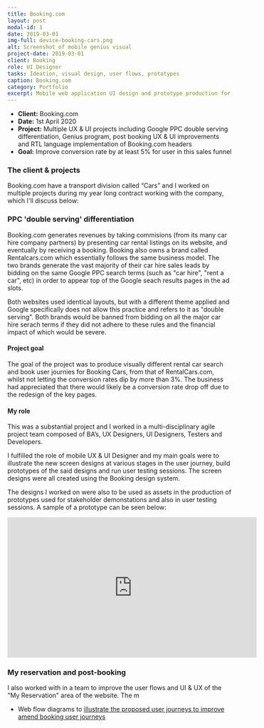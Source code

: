 ```yaml
---
title: Booking.com
layout: post
modal-id: 1
date: 2019-03-01
img-full: device-booking-cars.png
alt: Screenshot of mobile genius visual
project-date: 2019-03-01
client: Booking
role: UI Designer
tasks: Ideation, visual design, user flows, prototypes
caption: Booking.com
category: Portfolio
excerpt: Mobile web application UI design and prototype production for Booking.com which helped launch a new product. 
---
```

<style>
    .fig-caption {
        text-align: center;
    }
    .fig-caption em {
        background: #fffcde;
        text-align: center;
        padding: 3px 6px;
    }
    .result {
        background-color: #feffe5d4; 
        border: 1px solid #f39c12; 
        padding: 12px; 
        color: #8c5500; 
        font-size: 20px;       
    }
</style>  


* **Client:** Booking.com
* **Date:** 1st April 2020
* **Project:**  Multiple UX & UI projects including Google PPC double serving differentiation, Genius program, post booking UX & UI improvements and RTL language implementation of Booking.com headers
* **Goal:** Improve conversion rate by at least 5% for user in this sales funnel 

### The client & projects

Booking.com have a transport division called “Cars” and I worked on multiple projects during my year long contract working with the company, which I'll discuss below:

### PPC 'double serving' differentiation

Booking.com generates revenues by taking commisions (from its many car hire company partners) by presenting car rental listings on its website, and eventually by receiving a booking.  Booking also owns a brand called Rentalcars.com which essentially follows the same business model.  The two brands generate the vast majority of their car hire sales leads by bidding on the same Google PPC search terms (such as "car hire", "rent a car", etc) in order to appear top of the Google seach results pages in the ad slots.

Both websites used identical layouts, but with a different theme applied and Google specifically does not allow this practice and refers to it as "double serving".   Both brands would be banned from bidding on all the major car hire serach terms if they did not adhere to these rules and the financial impact of which would be severe.

#### Project goal
The goal of the project was to produce visually different rental car search and book user journies for Booking Cars, from that of RentalCars.com, whilst not letting the conversion rates dip by more than 3%.  The business had appreciated that there would likely be a conversion rate drop off due to the redesign of the key pages.

#### My role
This was a substantial project and I worked in a multi-disciplinary agile project team composed of BA’s, UX Designers, UI Designers, Testers and Developers. 

I fulfilled the role of mobile UX & UI Designer and my main goals were to illustrate the new screen designs at various stages in the user journey, build prototypes of the said designs and run user testing sessions.   The screen designs were all created using the Booking design system. 

The designs I worked on were also to be used as assets in the production of prototypes used for stakeholder demonstations and also in user testing sessions.  A sample of a prototype can be seen below:

<iframe  width="560" height="315" src="https://www.youtube.com/embed/EDh9_Y3vKhI" frameborder="0" allow="accelerometer; autoplay; encrypted-media; gyroscope; picture-in-picture" allowfullscreen></iframe>

### My reservation and post-booking

I also worked with in a team to improve the user flows and UI & UX of the "My Reservation" area of the website.  The m

*  Web flow diagrams to <a href="/pdf/genius-amend-extras.pdf">illustrate the proposed user journeys to improve amend booking user journeys </a> 

